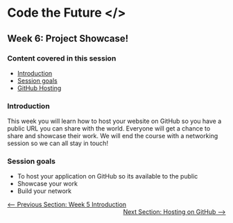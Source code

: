 # Code the Future </>

## Week 6: Project Showcase!

### Content covered in this session
 - [Introduction](#Introduction)
 - [Session goals](#Session-goals)
 - [GitHub Hosting](hosting_on_git.md)

### Introduction
This week you will learn how to host your website on GitHub so you have a public URL 
you can share with the world. Everyone will get a chance to share and showcase their work.
We will end the course with a networking session so we can all stay in touch!

### Session goals
- To host your application on GitHub so its available to the public
- Showcase your work
- Build your network


<div style="width: 100%">
<a href='../week-5/README.md'><-- Previous Section:  Week 5 Introduction</a>
<div align="right"><a href='hosting_on_git.md'>Next Section: Hosting on GitHub --></a></div>
</div>